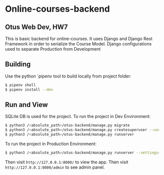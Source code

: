 # Online-courses-backend

## Otus Web Dev, HW7


This is basic backend for online-courses. It uses Django and Django Rest Framework in
order to serialize the Course Model. 
Django configurations used to separate Production from Development


## Building

Use the python `pipenv tool to build locally from project folder:

```sh
$ pipenv shell
$ pipenv install --dev

```

## Run and View 

SQLite DB is used for the project. To run the project in Dev Environment:
```bash
$ python3 /<absolute_path>/otus-backend/manage.py migrate
$ python3 /<absolute_path>/otus-backend/manage.py createsuperuser --username=admin --email=admin@example.com
$ python3 /<absolute_path>/otus-backend/manage.py runserver
```
To run the project in Production Environment:
```bash
$ python3 /<absolute_path>/otus-backend/manage.py runserver --settings=backend.settings --configuration=Prod
```

Then visit `http://127.0.0.1:8000/` to view the app. 
Then visit `http://127.0.0.1:8000/admin` to see admin panel. 

